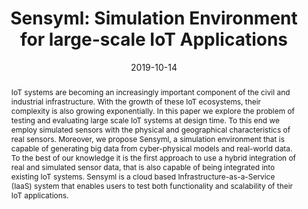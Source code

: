 ---
abstract: IoT systems are becoming an increasingly important component of the civil
  and industrial infrastructure. With the growth of these IoT ecosystems, their complexity
  is also growing exponentially. In this paper we explore the problem of testing and
  evaluating large scale IoT systems at design time. To this end we employ simulated
  sensors with the physical and geographical characteristics of real sensors. Moreover,
  we propose Sensyml, a simulation environment that is capable of generating big data
  from cyber-physical models and real-world data. To the best of our knowledge it
  is the first approach to use a hybrid integration of real and simulated sensor data,
  that is also capable of being integrated into existing IoT systems. Sensyml is a
  cloud based Infrastructure-as-a-Service (IaaS) system that enables users to test
  both functionality and scalability of their IoT applications.
authors:
- Haris Isakovic
- Radu Grosu
- Bernhard Wally
- Thomas Rausch
- Schahram Dustdar
- Gertrude Kappel
- Denise Ratasich
- Vanja Bisanovic
date: '2019-10-14'
featured: false
links:
- name: Publik
  url: https://publik.tuwien.ac.at/showentry.php?ID=284276&lang=2
publication_types:
- '1'
publishDate: '2019-10-14'
title: 'Sensyml: Simulation Environment for large-scale IoT Applications'
url_pdf: https://publik.tuwien.ac.at/files/publik_284276.pdf
---